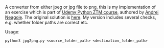 A converter from either jpeg or jpg file to png, this is my implementation of an exercise which is part of [Udemy Python ZTM course](https://www.udemy.com/course/complete-python-developer-zero-to-mastery/), authored by [Andrei Neagoie](https://github.com/aneagoie/).
The original solution is [here](https://github.com/aneagoie/pokedex/blob/master/JPGtoPNGconverter.py). My version includes several checks, e.g. whether folder paths are correct etc.


Usage: 
```
python3 jpg2png.py <source_folder_path> <destination_folder_path>
```
